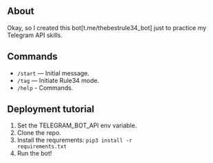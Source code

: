 ## About
Okay, so I created this bot[t.me/thebestrule34_bot] just to practice my Telegram API skills.


## Commands

- `/start` — Initial message.
- `/tag` — Initiate Rule34 mode.
- `/help` - Commands.

## Deployment tutorial
1. Set the TELEGRAM_BOT_API env variable.
2. Clone the repo.
3. Install the requrements: 
  <code>pip3 install -r requirements.txt</code>
4. Run the bot!
